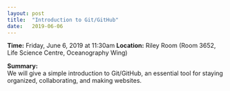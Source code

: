 ```yaml
---
layout: post
title:  "Introduction to Git/GitHub"
date:   2019-06-06
---
```


**Time:** Friday, June 6, 2019 at 11:30am
**Location:** Riley Room (Room 3652, Life Science Centre, Oceanography Wing)

**Summary:**  
We will give a simple introduction to Git/GitHub, an essential tool for staying
organized, collaborating, and making websites.

<!--
## Materials
Link to presentation or other materials.
Reference sheet for natbib usage: http://merkel.texture.rocks/Latex/natbib.php
-->
